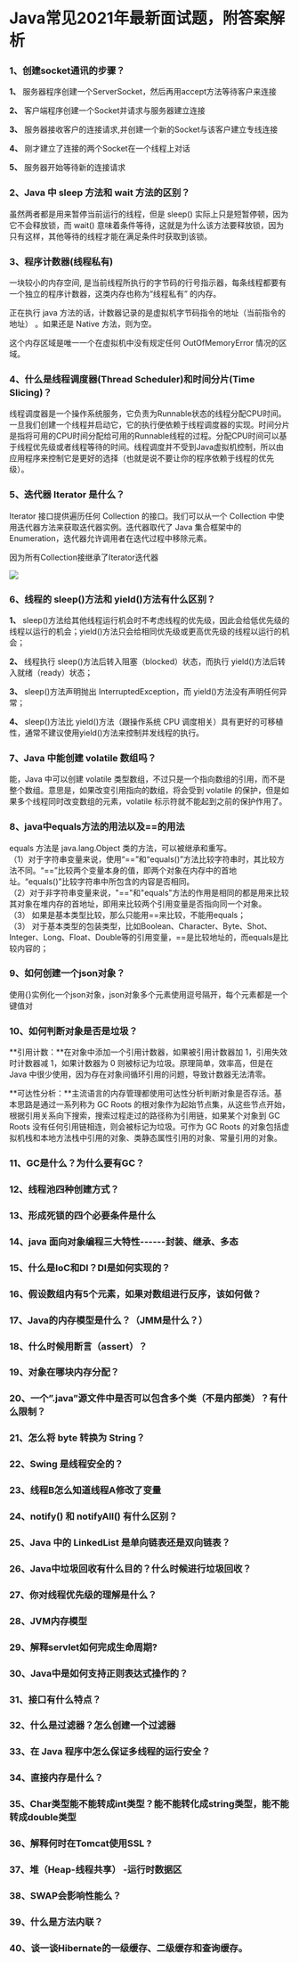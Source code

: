 # Java常见2021年最新面试题，附答案解析

### 1、创建socket通讯的步骤？

**1、** 服务器程序创建一个ServerSocket，然后再用accept方法等待客户来连接

**2、** 客户端程序创建一个Socket并请求与服务器建立连接

**3、** 服务器接收客户的连接请求,并创建一个新的Socket与该客户建立专线连接

**4、** 刚才建立了连接的两个Socket在一个线程上对话

**5、** 服务器开始等待新的连接请求


### 2、Java 中 sleep 方法和 wait 方法的区别？

虽然两者都是用来暂停当前运行的线程，但是 sleep() 实际上只是短暂停顿，因为它不会释放锁，而 wait() 意味着条件等待，这就是为什么该方法要释放锁，因为只有这样，其他等待的线程才能在满足条件时获取到该锁。


### 3、程序计数器(线程私有)

一块较小的内存空间, 是当前线程所执行的字节码的行号指示器，每条线程都要有一个独立的程序计数器，这类内存也称为“线程私有” 的内存。

正在执行 java 方法的话，计数器记录的是虚拟机字节码指令的地址（当前指令的地址） 。如果还是 Native 方法，则为空。

这个内存区域是唯一一个在虚拟机中没有规定任何 OutOfMemoryError 情况的区域。


### 4、什么是线程调度器(Thread Scheduler)和时间分片(Time Slicing)？

线程调度器是一个操作系统服务，它负责为Runnable状态的线程分配CPU时间。一旦我们创建一个线程并启动它，它的执行便依赖于线程调度器的实现。时间分片是指将可用的CPU时间分配给可用的Runnable线程的过程。分配CPU时间可以基于线程优先级或者线程等待的时间。线程调度并不受到Java虚拟机控制，所以由应用程序来控制它是更好的选择（也就是说不要让你的程序依赖于线程的优先级）。


### 5、迭代器 Iterator 是什么？

Iterator 接口提供遍历任何 Collection 的接口。我们可以从一个 Collection 中使用迭代器方法来获取迭代器实例。迭代器取代了 Java 集合框架中的 Enumeration，迭代器允许调用者在迭代过程中移除元素。

因为所有Collection接继承了Iterator迭代器

![](https://gitee.com/souyunkutech/souyunku-home/raw/master/images/souyunku-web/2020/5/2/056/58/114_2.png#alt=114%5C_2.png)


### 6、线程的 sleep()方法和 yield()方法有什么区别？

**1、** sleep()方法给其他线程运行机会时不考虑线程的优先级，因此会给低优先级的线程以运行的机会；yield()方法只会给相同优先级或更高优先级的线程以运行的机会；

**2、** 线程执行 sleep()方法后转入阻塞（blocked）状态，而执行 yield()方法后转入就绪（ready）状态；

**3、** sleep()方法声明抛出 InterruptedException，而 yield()方法没有声明任何异常；

**4、** sleep()方法比 yield()方法（跟操作系统 CPU 调度相关）具有更好的可移植性，通常不建议使用yield()方法来控制并发线程的执行。


### 7、Java 中能创建 volatile 数组吗？

能，Java 中可以创建 volatile 类型数组，不过只是一个指向数组的引用，而不是整个数组。意思是，如果改变引用指向的数组，将会受到 volatile 的保护，但是如果多个线程同时改变数组的元素，volatile 标示符就不能起到之前的保护作用了。


### 8、java中equals方法的用法以及==的用法
  equals 方法是 java.lang.Object 类的方法，可以被继承和重写。</br>
（1）对于字符串变量来说，使用“==”和“equals()”方法比较字符串时，其比较方法不同。“==”比较两个变量本身的值，即两个对象在内存中的首地址。“equals()”比较字符串中所包含的内容是否相同。</br>
（2）对于非字符串变量来说，"=="和"equals"方法的作用是相同的都是用来比较其对象在堆内存的首地址，即用来比较两个引用变量是否指向同一个对象。</br>
（3） 如果是基本类型比较，那么只能用==来比较，不能用equals；</br>
（3） 对于基本类型的包装类型，比如Boolean、Character、Byte、Shot、Integer、Long、Float、Double等的引用变量，==是比较地址的，而equals是比较内容的；</br>
 

### 9、如何创建一个json对象？

使用{}实例化一个json对象，json对象多个元素使用逗号隔开，每个元素都是一个键值对


### 10、如何判断对象是否是垃圾？

**引用计数：**在对象中添加一个引用计数器，如果被引用计数器加 1，引用失效时计数器减 1，如果计数器为 0 则被标记为垃圾。原理简单，效率高，但是在 Java 中很少使用，因为存在对象间循环引用的问题，导致计数器无法清零。

**可达性分析：**主流语言的内存管理都使用可达性分析判断对象是否存活。基本思路是通过一系列称为 GC Roots 的根对象作为起始节点集，从这些节点开始，根据引用关系向下搜索，搜索过程走过的路径称为引用链，如果某个对象到 GC Roots 没有任何引用链相连，则会被标记为垃圾。可作为 GC Roots 的对象包括虚拟机栈和本地方法栈中引用的对象、类静态属性引用的对象、常量引用的对象。


### 11、GC是什么？为什么要有GC？
### 12、线程池四种创建方式？
### 13、形成死锁的四个必要条件是什么
### 14、java 面向对象编程三大特性------封装、继承、多态
### 15、什么是IoC和DI？DI是如何实现的？
### 16、假设数组内有5个元素，如果对数组进行反序，该如何做？
### 17、Java的内存模型是什么？（JMM是什么？）
### 18、什么时候用断言（assert）？
### 19、对象在哪块内存分配？
### 20、一个”.java”源文件中是否可以包含多个类（不是内部类）？有什么限制？
### 21、怎么将 byte 转换为 String？
### 22、Swing 是线程安全的？
### 23、线程B怎么知道线程A修改了变量
### 24、notify() 和 notifyAll() 有什么区别？
### 25、Java 中的 LinkedList 是单向链表还是双向链表？
### 26、Java中垃圾回收有什么目的？什么时候进行垃圾回收？
### 27、你对线程优先级的理解是什么？
### 28、JVM内存模型
### 29、解释servlet如何完成生命周期?
### 30、Java中是如何支持正则表达式操作的？
### 31、接口有什么特点？
### 32、什么是过滤器？怎么创建一个过滤器
### 33、在 Java 程序中怎么保证多线程的运行安全？
### 34、直接内存是什么？
### 35、Char类型能不能转成int类型？能不能转化成string类型，能不能转成double类型
### 36、解释何时在Tomcat使用SSL ?
### 37、堆（Heap-线程共享） -运行时数据区
### 38、SWAP会影响性能么？
### 39、什么是方法内联？
### 40、谈一谈Hibernate的一级缓存、二级缓存和查询缓存。





